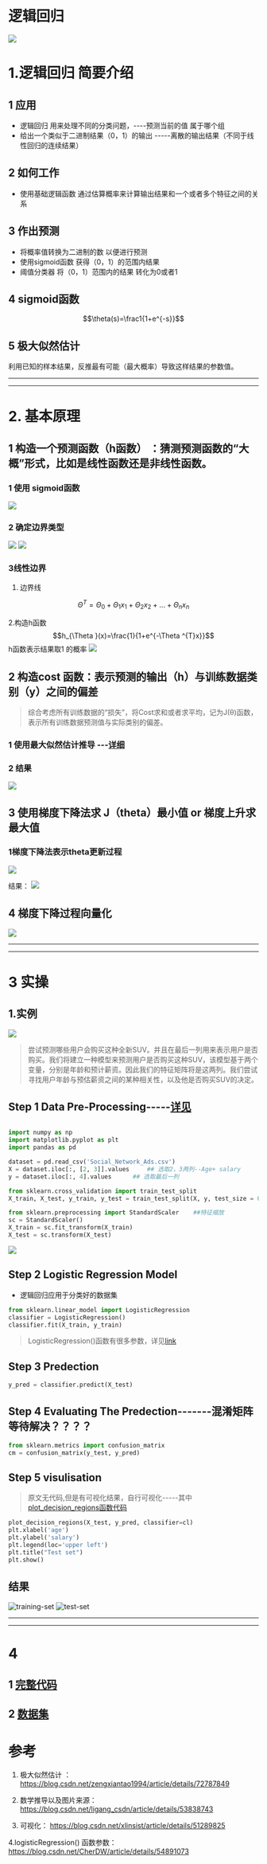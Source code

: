 # 逻辑回归

![](https://github.com/LiuChuang0059/100days-ML-code/blob/master/Day4-5-6_Logistic_regression/Day%204.jpg)
# 1.逻辑回归 简要介绍

## 1 应用
* 逻辑回归 用来处理不同的分类问题，----预测当前的值 属于哪个组
* 给出一个类似于二进制结果（0，1）的输出 -----离散的输出结果（不同于线性回归的连续结果）

## 2 如何工作
* 使用基础逻辑函数 通过估算概率来计算输出结果和一个或者多个特征之间的关系

## 3 作出预测
* 将概率值转换为二进制的数 以便进行预测
* 使用sigmoid函数 获得（0，1）的范围内结果
* 阈值分类器 将（0，1）范围内的结果 转化为0或者1

## 4 sigmoid函数
$$\theta(s)=\frac1{1+e^{-s}}$$

## 5 极大似然估计
利用已知的样本结果，反推最有可能（最大概率）导致这样结果的参数值。

--------------
---------------

# 2. 基本原理
## 1 构造一个预测函数（h函数） ：猜测预测函数的“大概”形式，比如是线性函数还是非线性函数。

### 1 使用 sigmoid函数
![](https://github.com/LiuChuang0059/100days-ML-code/blob/master/Day4-5-6_Logistic_regression/sigmoid.png)

### 2 确定边界类型
![](https://github.com/LiuChuang0059/100days-ML-code/blob/master/Day4-5-6_Logistic_regression/decision_boundry.jpeg)
![](https://github.com/LiuChuang0059/100days-ML-code/blob/master/Day4-5-6_Logistic_regression/Nonlinear_decision_boundray.jpeg)


### 3线性边界

1. 边界线

$$\Theta ^{T}=\Theta_{0}+ \Theta_{1}x_{1}+\Theta_{2}x_{2}+...+\Theta_{n}x_{n}$$

2.构造h函数
$$h_{\Theta }(x)=\frac{1}{1+e^{-\Theta ^{T}x}}$$
h函数表示结果取1 的概率
![](https://github.com/LiuChuang0059/100days-ML-code/blob/master/Day4-5-6_Logistic_regression/h(x).png)

## 2 构造cost 函数：表示预测的输出（h）与训练数据类别（y）之间的偏差
> 综合考虑所有训练数据的“损失”，将Cost求和或者求平均，记为J(θ)函数，表示所有训练数据预测值与实际类别的偏差。
![]()

### 1 使用最大似然估计推导 ---[详细](https://blog.csdn.net/ligang_csdn/article/details/53838743)

### 2 结果
![](https://github.com/LiuChuang0059/100days-ML-code/blob/master/Day4-5-6_Logistic_regression/cost%E5%87%BD%E6%95%B0.jpeg)

## 3 使用梯度下降法求 J（theta）最小值 or 梯度上升求最大值

### 1梯度下降法表示theta更新过程
![](https://github.com/LiuChuang0059/100days-ML-code/blob/master/Day4-5-6_Logistic_regression/%E6%A2%AF%E5%BA%A6%E4%B8%8B%E9%99%8D%E6%B3%95.jpeg)

结果：
![](https://github.com/LiuChuang0059/100days-ML-code/blob/master/Day4-5-6_Logistic_regression/%E6%A2%AF%E5%BA%A6%E4%B8%8B%E9%99%8D%E7%BB%93%E6%9E%9C.jpeg)



## 4 梯度下降过程向量化
![](https://github.com/LiuChuang0059/100days-ML-code/blob/master/Day4-5-6_Logistic_regression/%E6%A2%AF%E5%BA%A6%E4%B8%8B%E9%99%8D%E5%90%91%E9%87%8F%E5%8C%96.png)

----------------
-----------------


# 3 实操
## 1.实例
![](https://github.com/Avik-Jain/100-Days-Of-ML-Code/blob/master/Other%20Docs/data.PNG)
> 尝试预测哪些用户会购买这种全新SUV。并且在最后一列用来表示用户是否购买。我们将建立一种模型来预测用户是否购买这种SUV，该模型基于两个变量，分别是年龄和预计薪资。因此我们的特征矩阵将是这两列。我们尝试寻找用户年龄与预估薪资之间的某种相关性，以及他是否购买SUV的决定。

## Step 1  Data Pre-Processing-----[详见](https://github.com/LiuChuang0059/100days-ML-code/blob/master/Day1_Data_preprocessing/README.md)

```python

import numpy as np
import matplotlib.pyplot as plt
import pandas as pd

dataset = pd.read_csv('Social_Network_Ads.csv')
X = dataset.iloc[:, [2, 3]].values     ## 选取2，3两列--Age+ salary
y = dataset.iloc[:, 4].values      ## 选取最后一列

from sklearn.cross_validation import train_test_split
X_train, X_test, y_train, y_test = train_test_split(X, y, test_size = 0.25, random_state = 0)

from sklearn.preprocessing import StandardScaler    ##特征缩放
sc = StandardScaler()
X_train = sc.fit_transform(X_train)
X_test = sc.transform(X_test)

```

> 
![](https://github.com/LiuChuang0059/100days-ML-code/blob/master/Day4-5-6_Logistic_regression/%E6%95%B0%E6%8D%AE%E9%9B%86%E6%95%A3%E7%82%B9%E5%9B%BE.png)

## Step 2  Logistic Regression Model
* 逻辑回归应用于分类好的数据集
```python
from sklearn.linear_model import LogisticRegression
classifier = LogisticRegression()
classifier.fit(X_train, y_train)
```
> LogisticRegression()函数有很多参数，详见[link](https://blog.csdn.net/CherDW/article/details/54891073)
## Step 3 Predection

```python
y_pred = classifier.predict(X_test)

```

## Step 4  Evaluating The Predection-------混淆矩阵等待解决？？？？

```python
from sklearn.metrics import confusion_matrix
cm = confusion_matrix(y_test, y_pred)
```

## Step 5 visulisation
> 原文无代码,但是有可视化结果，自行可视化-----其中[plot_decision_regions函数代码](https://github.com/LiuChuang0059/100days-ML-code/blob/master/Day4-5-6_Logistic_regression/plot_decison_regions.py)
```python
plot_decision_regions(X_test, y_pred, classifier=cl)
plt.xlabel('age')
plt.ylabel('salary')
plt.legend(loc='upper left')
plt.title("Test set")
plt.show()

```

## 结果
![training-set](https://github.com/LiuChuang0059/100days-ML-code/blob/master/Day4-5-6_Logistic_regression/training_set.png)
![test-set](https://github.com/LiuChuang0059/100days-ML-code/blob/master/Day4-5-6_Logistic_regression/Test-set.png)

----------------------
---------------------


# 4

## 1 [完整代码](https://github.com/LiuChuang0059/100days-ML-code/blob/master/Day4-5-6_Logistic_regression/logistic_regression.py)
## 2 [数据集](https://github.com/LiuChuang0059/100days-ML-code/blob/master/Day4-5-6_Logistic_regression/Social_Network_Ads.csv)


# 参考
1. 极大似然估计 ： https://blog.csdn.net/zengxiantao1994/article/details/72787849

2. 数学推导以及图片来源： https://blog.csdn.net/ligang_csdn/article/details/53838743

3. 可视化： https://blog.csdn.net/xlinsist/article/details/51289825

4.logisticRegression() 函数参数： https://blog.csdn.net/CherDW/article/details/54891073
